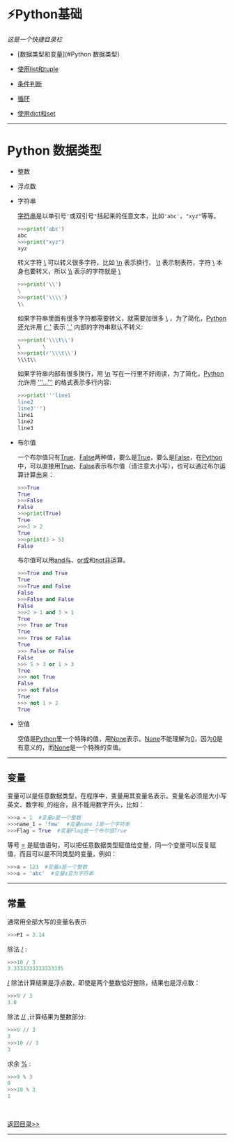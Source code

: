 # ⚡Python基础
*这是一个快捷目录栏*
+ [数据类型和变量](#Python 数据类型)

+ [使用list和tuple](#)

+ [条件判断](#)

+ [循环](#)

+ [使用dict和set](#)

---

# Python 数据类型
+ 整数
+ 浮点数
+ 字符串

  [字符串]()是以单引号`'`或双引号`"`括起来的任意文本，比如`'abc'`，`"xyz"`等等。
  ```python
  >>>print('abc')
  abc
  >>>print("xyz")
  xyz
  ```
  转义字符 [\\]() 可以转义很多字符，比如 [\n]() 表示换行， [\t]() 表示制表符，字符 [\\]() 本身也要转义，所以 [\\\\]() 表示的字符就是 [\\]()
  ```python
  >>>print('\\')
  \
  >>>print('\\\\')
  \\
  ```
  如果字符串里面有很多字符都需要转义，就需要加很多 [\\]() ，为了简化，[Python]()还允许用 [r' ']() 表示 [' ']() 内部的字符串默认不转义:
  ```python
  >>>print('\\\t\\')
  \       \
  >>>print(r'\\\t\\')
  \\\t\\
  ```
  如果字符串内部有很多换行，用 [\n]() 写在一行里不好阅读，为了简化，[Python]()允许用 ['''...''']() 的格式表示多行内容:
  ```python
  >>>print('''line1
  line2
  line3''')
  line1
  line2
  line3
  ```
+ 布尔值

  一个布尔值只有[True]()、[False]()两种值，要么是[True]()，要么是[False]()，在[Python]()中，可以直接用[True]()、[False]()表示布尔值（请注意大小写），也可以通过布尔运算计算出来：
  ```python
  >>>True
  True
  >>>False
  False
  >>>print(True)
  True
  >>>3 > 2
  True
  >>>print(3 > 5)
  False
  ```
  布尔值可以用[and与]()、[or或]()和[not非]()运算。
  ```python
  >>>True and True
  True
  >>>True and False
  False
  >>>False and False
  False
  >>>2 > 1 and 3 > 1
  True
  >>> True or True
  True
  >>> True or False
  True
  >>> False or False
  False
  >>> 5 > 3 or 1 > 3
  True
  >>> not True
  False
  >>> not False
  True
  >>> not 1 > 2
  True
  ```
+ 空值

  空值是[Python]()里一个特殊的值，用[None]()表示。[None]()不能理解为[0]()，因为[0]()是有意义的，而[None]()是一个特殊的空值。
---
## 变量
变量可以是任意数据类型，在程序中，变量用其变量名表示。变量名必须是大小写英文、数字和`_`的组合，且不能用数字开头，比如：
```python
>>>a = 1  #变量a是一个整数
>>>name_1 = 'fmw'  #变量name_1是一个字符串
>>>Flag = True  #变量Flag是一个布尔值True
```
等号 [=]() 是赋值语句，可以把任意数据类型赋值给变量，同一个变量可以反复赋值，而且可以是不同类型的变量，例如：
```python
>>>a = 123  #变量a是一个整数
>>>a = 'abc'  #变量a变为字符串
```
---
## 常量
通常用全部大写的变量名表示
```python
>>>PI = 3.14
```
除法 [/]() :
```python
>>>10 / 3
3.3333333333333335
```
 [/]() 除法计算结果是浮点数，即使是两个整数恰好整除，结果也是浮点数：
```python
>>>9 / 3
3.0
``` 
除法 [//]() ,计算结果为整数部分:
```python
>>>9 // 3
3
>>>10 // 3
3
```
求余 [%]() :
```python
>>>9 % 3
0
>>>10 % 3
1
```
<br>

[返回目录>>](#Python基础)

---
<br>



